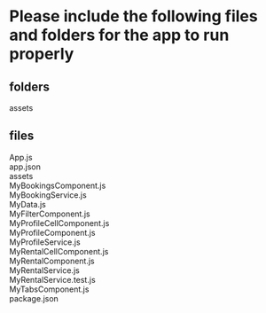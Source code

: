 # Please include the following files and folders for the app to run properly
## folders
assets  

## files
App.js  
app.json  
assets  
MyBookingsComponent.js  
MyBookingService.js  
MyData.js  
MyFilterComponent.js  
MyProfileCellComponent.js  
MyProfileComponent.js  
MyProfileService.js  
MyRentalCellComponent.js  
MyRentalComponent.js  
MyRentalService.js  
MyRentalService.test.js  
MyTabsComponent.js  
package.json 
